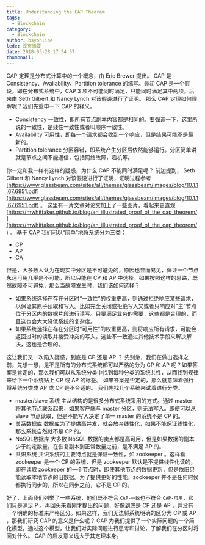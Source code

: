 ```yaml
---
title: Understanding the CAP Theorem
tags:
  - Blockchain
category:
  - Blockchain
author: bsyonline
lede: 没有摘要
date: 2018-05-28 17:54:57
thumbnail:
---
```


CAP 定理是分布式计算中的一个概念，由 Eric Brewer 提出。 CAP 是 Consistency、Availability、Partition tolerance 的缩写。最初 CAP 是一个假设，即在分布式系统中，CAP 3 项不可能同时满足，只能同时满足其中两项。后来由 Seth Gilbert 和 Nancy Lynch 对该假设进行了证明。
那么 CAP 定理如何理解呢？我们先重申一下 CAP 的释义。

* Consistency 
	一致性，即所有节点副本内容都是相同的。要强调一下，这里所说的一致性，是线性一致性或者叫顺序一致性。
* Availability
	可用性，即每一个请求都会收到一个响应，但是结果可能不是最新的。
* Partition tolerance
	分区容错，即系统产生分区后依然能够运行。分区简单讲就是节点之间不能通信，包括网络故障，宕机等。

你一定和我一样有这样的疑惑，为什么 CAP 不能同时满足呢？ 
前边提到， Seth Gilbert 和 Nancy Lynch 对该假设进行了证明，证明过程参考[https://www.glassbeam.com/sites/all/themes/glassbeam/images/blog/10.1.1.67.6951.pdf](https://www.glassbeam.com/sites/all/themes/glassbeam/images/blog/10.1.1.67.6951.pdf) 。
这里有一片文章对论文加上了一些图片，看起来更直观 [https://mwhittaker.github.io/blog/an_illustrated_proof_of_the_cap_theorem/](https://mwhittaker.github.io/blog/an_illustrated_proof_of_the_cap_theorem/) 。
基于 CAP 我们可以“简单”地将系统分为三类：
* CP
* AP
* CA

但是，大多数人认为在现实中分区是不可避免的，原因也显而易见，保证一个节点永远可用几乎是不可能，所以只能在 CP 和 AP 中选择。如果按照这样的思路，既然故障不可避免，那么当故障发生时，我们该如何选择？
* 如果系统选择在存在分区时“一致性”的权重更高，则通过拒绝响应某些请求，以保证其原子读取和写入。比如完全关闭或拒绝写入又或者只响应对“主”节点位于分区内的数据片段进行读写。只要满足业务的需要，这些都是合理的，而且这也会大大降低系统的复杂度。
* 如果系统选择在存在分区时“可用性”的权重更高，则将响应所有请求，可能会返回过时的读取并接受冲突的写入。这些不一致通过其他技术手段来解决解决，这也是合理的。

这让我们又一次陷入疑惑，到底是 CP 还是 AP ？ 先别急，我们在做出选择之前，先想一想，是不是所有的分布式系统都可以严格的分为 CP 和 AP 呢？如果答案是肯定的，那么我们可以从系统分类中找到每种分类的系统共性，从而找到规律来给下一个系统贴上 CP 或 AP 的标签。 如果答案是否定的，那么就意味着强行将系统分类成 AP 或 CP 是不合适的。 
我们先找几个系统来试着进行分类。
* master/slave 系统 
	主从结构的是很多分布式系统采用的方式。通过 master 将其他节点联系起来，如果客户端与 master 分区，则无法写入。即便可以从 slave 节点读取，但是不能写入决定了单一 master 的系统不是 CP 的。
* 关系数据库
	数据库为了提供高并发，就会放弃线性化，如果不能保证线性化，那么系统自然就不是 CP 的。
* NoSQL数据库
	大多数 NoSQL 数据的卖点都是高可用，但是如果数据的副本少于约定数量，在恢复副本到正常数量之前，是不满足 AP 的。
* 共识系统
	共识系统的主要特点就是保证一致性，如 zookeeper 。这样看 zookeeper 是一个 CP 的系统，但是 zookeeper 默认是不提供线性化读的，即在读取 zookeeper 的一个节点时，即使其他节点的数据更新，但是依旧只能读取本地节点的旧数据。为了提供更好的性能，zookeeper 并不是任何时候都执行同步的，所以在同步之前，它不是 CP 的。

好了，上面我们列举了一些系统，他们既不符合 ```CAP-一致```也不符合 ```CAP-可用```，它们只是满足 P 。再回头来看刚才提出的问题，好像到底是 CP 还是 AP ，并没有一个明确的标准来严格区分。如果这样，我们无法将系统明确的区分为 CP 或 AP ，那我们研究 CAP 的意义是什么呢？ CAP 为我们提供了一个实际问题的一个简化模型，通过这个模型，让我们对实际问题进行思考和讨论，了解我们在分区时将面对什么。 CAP 的启发意义远大于其定理本身。
